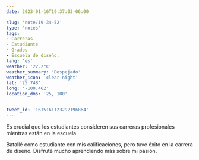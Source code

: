 ```yaml
---
date: 2023-01-16T19:37:03-06:00

slug: 'note/19-34-52'
type: 'notes'
tags:
- Carreras
- Estudiante
- Grados
- Escuela de diseño.
lang: 'es'
weather: '22.2°C'
weather_summary: 'Despejado'
weather_icon: 'clear-night'
lat: '25.748'
long: '-100.462'
location_dms: '25, 100'


tweet_id: '1615161123292196864'
---
```

Es crucial que los estudiantes consideren sus carreras profesionales mientras están en la escuela.

Batallé como estudiante con mis calificaciones, pero tuve éxito en la carrera de diseño. Disfruté mucho aprendiendo más sobre mi pasión.